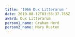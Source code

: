 ```yaml
---
title: '1966 Dux Litterarum '
date: 2019-08-12T03:56:37.765Z
award: Dux Litterarum
person1_name: Graham Herd
person2_name: Mary Ruston
---
```


